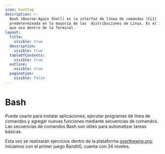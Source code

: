 ```yaml
---
icon: hashtag
description: >-
  Bash (Bourne-Again Shell) es la interfaz de línea de comandos (CLI)
  predeterminada en la mayoría de las  distribuciones de Linux. Es el intérprete
  que usa dentro de la Terminal.
layout:
  title:
    visible: true
  description:
    visible: true
  tableOfContents:
    visible: true
  outline:
    visible: true
  pagination:
    visible: false
---
```


# Bash

Puede usarlo para instalar aplicaciones, ejecutar programas de línea de comandos y agregar nuevas funciones mediante secuencias de comandos. Las secuencias de comandos Bash son útiles para automatizar tareas básicas.

Esta vez se realizarán ejercicios dentro de la plataforma [overthewire.org](https://overthewire.org/wargames/); iniciamos con el primer juego Bandit0, cuenta con 34 niveles.
